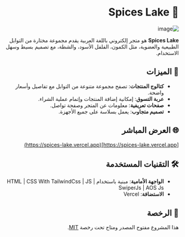 <div dir="rtl">

# 🌿 Spices Lake

![image](https://northfoodsco.com/wp-content/uploads/2018/05/Spices-BG.jpg)

**Spices Lake** هو متجر إلكتروني باللغة العربية يقدم مجموعة مختارة من التوابل الطبيعية والعضوية، مثل الكمون، الفلفل الأسود، والشطة، مع تصميم بسيط وسهل الاستخدام.

## 🛒 الميزات

- **كتالوج المنتجات**: تصفح مجموعة متنوعة من التوابل مع تفاصيل وأسعار واضحة.
- **عربة التسوق**: إمكانية إضافة المنتجات وإتمام عملية الشراء.
- **صفحات تعريفية**: معلومات عن المتجر وصفحة تواصل.
- **تصميم متجاوب**: يعمل بسلاسة على جميع الأجهزة.

## 🌐 العرض المباشر

[https://spices-lake.vercel.app](https://spices-lake.vercel.app)

## 🛠️ التقنيات المستخدمة

- **الواجهة الأمامية**: مبنية باستخدام HTML | CSS With TailwindCss | JS | SwiperJs | AOS Js
- **الاستضافة**: Vercel

## 📄 الرخصة

هذا المشروع مفتوح المصدر ومتاح تحت رخصة [MIT](LICENSE).

</div>
